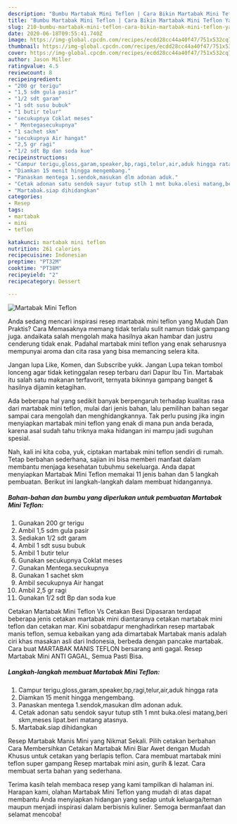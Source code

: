 ```yaml
---
description: "Bumbu Martabak Mini Teflon | Cara Bikin Martabak Mini Teflon Yang Mudah Dan Praktis"
title: "Bumbu Martabak Mini Teflon | Cara Bikin Martabak Mini Teflon Yang Mudah Dan Praktis"
slug: 210-bumbu-martabak-mini-teflon-cara-bikin-martabak-mini-teflon-yang-mudah-dan-praktis
date: 2020-06-18T09:55:41.740Z
image: https://img-global.cpcdn.com/recipes/ecdd28cc44a40f47/751x532cq70/martabak-mini-teflon-foto-resep-utama.jpg
thumbnail: https://img-global.cpcdn.com/recipes/ecdd28cc44a40f47/751x532cq70/martabak-mini-teflon-foto-resep-utama.jpg
cover: https://img-global.cpcdn.com/recipes/ecdd28cc44a40f47/751x532cq70/martabak-mini-teflon-foto-resep-utama.jpg
author: Jason Miller
ratingvalue: 4.5
reviewcount: 8
recipeingredient:
- "200 gr terigu"
- "1,5 sdm gula pasir"
- "1/2 sdt garam"
- "1 sdt susu bubuk"
- "1 butir telur"
- "secukupnya Coklat meses"
- " Mentegasecukupnya"
- "1 sachet skm"
- "secukupnya Air hangat"
- "2,5 gr ragi"
- "1/2 sdt Bp dan soda kue"
recipeinstructions:
- "Campur terigu,gloss,garam,speaker,bp,ragi,telur,air,aduk hingga rata"
- "Diamkan 15 menit hingga mengembang."
- "Panaskan mentega 1.sendok,masukan dlm adonan aduk."
- "Cetak adonan satu sendok sayur tutup stlh 1 mnt buka.olesi matang,beri skm,meses lipat.beri matang atasnya."
- "Martabak.siap dihidangkan"
categories:
- Resep
tags:
- martabak
- mini
- teflon

katakunci: martabak mini teflon 
nutrition: 261 calories
recipecuisine: Indonesian
preptime: "PT32M"
cooktime: "PT38M"
recipeyield: "2"
recipecategory: Dessert

---
```



![Martabak Mini Teflon](https://img-global.cpcdn.com/recipes/ecdd28cc44a40f47/751x532cq70/martabak-mini-teflon-foto-resep-utama.jpg)

Anda sedang mencari inspirasi resep martabak mini teflon yang Mudah Dan Praktis? Cara Memasaknya memang tidak terlalu sulit namun tidak gampang juga. andaikata salah mengolah maka hasilnya akan hambar dan justru cenderung tidak enak. Padahal martabak mini teflon yang enak seharusnya mempunyai aroma dan cita rasa yang bisa memancing selera kita.

Jangan lupa Like, Komen, dan Subscribe yukk. Jangan Lupa tekan tombol lonceng agar tidak ketinggalan resep terbaru dari Dapur Ibu Tin. Martabak itu salah satu makanan terfavorit, ternyata bikinnya gampang banget &amp; hasilnya dijamin ketagihan.

Ada beberapa hal yang sedikit banyak berpengaruh terhadap kualitas rasa dari martabak mini teflon, mulai dari jenis bahan, lalu pemilihan bahan segar sampai cara mengolah dan menghidangkannya. Tak perlu pusing jika ingin menyiapkan martabak mini teflon yang enak di mana pun anda berada, karena asal sudah tahu triknya maka hidangan ini mampu jadi suguhan spesial.


Nah, kali ini kita coba, yuk, ciptakan martabak mini teflon sendiri di rumah. Tetap berbahan sederhana, sajian ini bisa memberi manfaat dalam membantu menjaga kesehatan tubuhmu sekeluarga. Anda dapat menyiapkan Martabak Mini Teflon memakai 11 jenis bahan dan 5 langkah pembuatan. Berikut ini langkah-langkah dalam membuat hidangannya.

<!--inarticleads1-->

##### Bahan-bahan dan bumbu yang diperlukan untuk pembuatan Martabak Mini Teflon:

1. Gunakan 200 gr terigu
1. Ambil 1,5 sdm gula pasir
1. Sediakan 1/2 sdt garam
1. Ambil 1 sdt susu bubuk
1. Ambil 1 butir telur
1. Gunakan secukupnya Coklat meses
1. Gunakan  Mentega.secukupnya
1. Gunakan 1 sachet skm
1. Ambil secukupnya Air hangat
1. Ambil 2,5 gr ragi
1. Gunakan 1/2 sdt Bp dan soda kue


Cetakan Martabak Mini Teflon Vs Cetakan Besi Dipasaran terdapat beberapa jenis cetakan martabak mini diantaranya cetakan martabak mini teflon dan cetakan mar. Kini sobatdapur menghadirkan resep martabak manis teflon, semua kebaikan yang ada dimartabak Martabak manis adalah ciri khas masakan asli dari Indonesia, berbeda dengan pancake martabak. Cara buat MARTABAK MANIS TEFLON bersarang anti gagal. Resep Martabak Mini ANTI GAGAL, Semua Pasti Bisa. 

<!--inarticleads2-->

##### Langkah-langkah membuat Martabak Mini Teflon:

1. Campur terigu,gloss,garam,speaker,bp,ragi,telur,air,aduk hingga rata
1. Diamkan 15 menit hingga mengembang.
1. Panaskan mentega 1.sendok,masukan dlm adonan aduk.
1. Cetak adonan satu sendok sayur tutup stlh 1 mnt buka.olesi matang,beri skm,meses lipat.beri matang atasnya.
1. Martabak.siap dihidangkan


Resep Martabak Manis Mini yang Nikmat Sekali. Pilih cetakan berbahan Cara Membersihkan Cetakan Martabak Mini Biar Awet dengan Mudah Khusus untuk cetakan yang berlapis teflon. Cara membuat martabak mini teflon super gampang Resep martabak mini asin, gurih &amp; lezat. Cara membuat serta bahan yang sederhana. 

Terima kasih telah membaca resep yang kami tampilkan di halaman ini. Harapan kami, olahan Martabak Mini Teflon yang mudah di atas dapat membantu Anda menyiapkan hidangan yang sedap untuk keluarga/teman maupun menjadi inspirasi dalam berbisnis kuliner. Semoga bermanfaat dan selamat mencoba!
